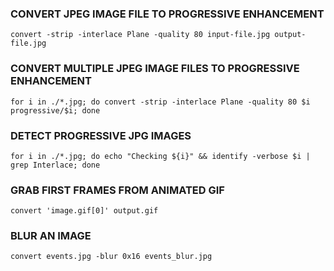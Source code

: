 ### CONVERT JPEG IMAGE FILE TO PROGRESSIVE ENHANCEMENT

`convert -strip -interlace Plane -quality 80 input-file.jpg output-file.jpg`

### CONVERT MULTIPLE JPEG IMAGE FILES TO PROGRESSIVE ENHANCEMENT

`for i in ./*.jpg; do convert -strip -interlace Plane -quality 80 $i progressive/$i; done`

### DETECT PROGRESSIVE JPG IMAGES

`for i in ./*.jpg; do echo "Checking ${i}" && identify -verbose $i | grep Interlace; done`

### GRAB FIRST FRAMES FROM ANIMATED GIF

`convert 'image.gif[0]' output.gif`

### BLUR AN IMAGE

`convert events.jpg -blur 0x16 events_blur.jpg`
